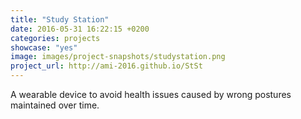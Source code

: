 ```yaml
---
title: "Study Station"
date: 2016-05-31 16:22:15 +0200
categories: projects
showcase: "yes"
image: images/project-snapshots/studystation.png
project_url: http://ami-2016.github.io/StSt
---
```


A wearable device to avoid health issues caused by wrong postures maintained over time.
